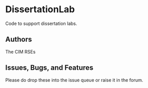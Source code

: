 # DissertationLab


Code to support dissertation labs. 

## Authors

The CIM RSEs

## Issues, Bugs, and Features

Please do drop these into the issue queue or raise it in the forum. 
